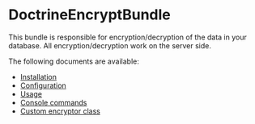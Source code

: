 # DoctrineEncryptBundle

This bundle is responsible for encryption/decryption of the data in your database.
All encryption/decryption work on the server side.

The following documents are available:

* [Installation](https://github.com/michaeldegroot/DoctrineEncryptBundle/blob/master/src/Resources/doc/installation.md)
* [Configuration](https://github.com/michaeldegroot/DoctrineEncryptBundle/blob/master/src/Resources/doc/configuration.md)
* [Usage](https://github.com/michaeldegroot/DoctrineEncryptBundle/blob/master/src/Resources/doc/usage.md)
* [Console commands](https://github.com/michaeldegroot/DoctrineEncryptBundle/blob/master/src/Resources/doc/commands.md)
* [Custom encryptor class](https://github.com/michaeldegroot/DoctrineEncryptBundle/blob/master/src/Resources/doc/custom_encryptor.md)
